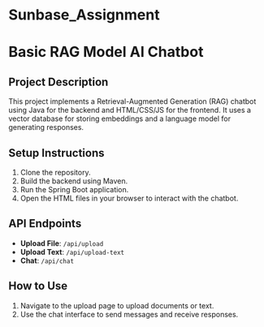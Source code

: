 # Sunbase_Assignment
# Basic RAG Model AI Chatbot

## Project Description
This project implements a Retrieval-Augmented Generation (RAG) chatbot using Java for the backend and HTML/CSS/JS for the frontend. It uses a vector database for storing embeddings and a language model for generating responses.

## Setup Instructions
1. Clone the repository.
2. Build the backend using Maven.
3. Run the Spring Boot application.
4. Open the HTML files in your browser to interact with the chatbot.

## API Endpoints
- **Upload File**: `/api/upload`
- **Upload Text**: `/api/upload-text`
- **Chat**: `/api/chat`

## How to Use
1. Navigate to the upload page to upload documents or text.
2. Use the chat interface to send messages and receive responses.
